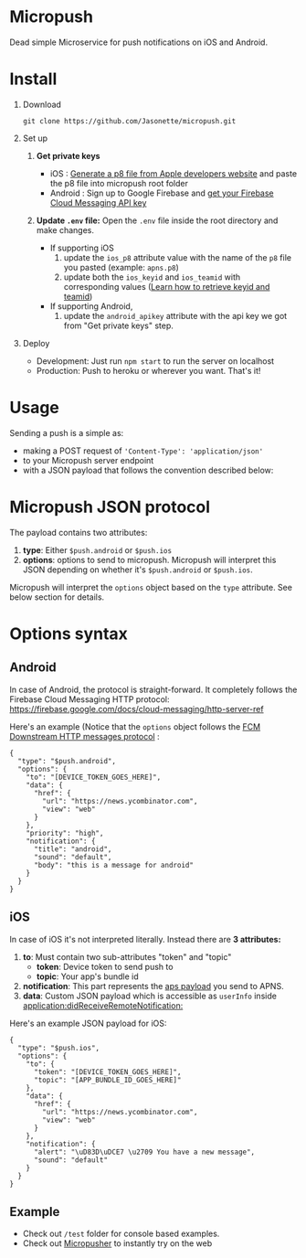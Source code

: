 # Micropush

Dead simple Microservice for push notifications on iOS and Android.

# Install

1. Download

    ```
    git clone https://github.com/Jasonette/micropush.git
    ```

2. Set up

    1. **Get private keys**
        - iOS : [Generate a p8 file from Apple developers website](http://help.apple.com/xcode/mac/current/#/dev54d690a66?sub=dev73a37248c) and paste the p8 file into micropush root folder
        - Android : Sign up to Google Firebase and [get your Firebase Cloud Messaging API key](https://stackoverflow.com/questions/37337512/where-can-i-find-the-api-key-for-firebase-cloud-messaging)

    2. **Update `.env` file:** Open the `.env` file inside the root directory and make changes.
        - If supporting iOS
            1. update the `ios_p8` attribute value with the name of the `p8` file you pasted (example: `apns.p8`)
            2. update both the `ios_keyid` and `ios_teamid` with corresponding values ([Learn how to retrieve keyid and teamid](https://www.google.com/search?q=apns+teamid+keyid&oq=apns+teamid+keyid))
        - If supporting Android, 
            1. update the `android_apikey` attribute with the api key we got from "Get private keys" step.

3. Deploy

    - Development: Just run `npm start` to run the server on localhost
    - Production: Push to heroku or wherever you want. That's it!

# Usage

Sending a push is a simple as:

- making a POST request of `'Content-Type': 'application/json'`
- to your Micropush server endpoint
- with a JSON payload that follows the convention described below:


# Micropush JSON protocol

The payload contains two attributes:

1. **type**: Either `$push.android` or `$push.ios`
2. **options**: options to send to micropush. Micropush will interpret this JSON depending on whether it's `$push.android` or `$push.ios`.

Micropush will interpret the `options` object based on the `type` attribute. See below section for details.

# Options syntax

## Android

In case of Android, the protocol is straight-forward. It completely follows the Firebase Cloud Messaging HTTP protocol: https://firebase.google.com/docs/cloud-messaging/http-server-ref

Here's an example (Notice that the `options` object follows the [FCM Downstream HTTP messages protocol](https://firebase.google.com/docs/cloud-messaging/http-server-ref#downstream-http-messages-json) :

```
{
  "type": "$push.android",
  "options": {
    "to": "[DEVICE_TOKEN_GOES_HERE]",
    "data": {
      "href": {
        "url": "https://news.ycombinator.com",
        "view": "web"
      }
    },
    "priority": "high",
    "notification": {
      "title": "android",
      "sound": "default",
      "body": "this is a message for android"
    }
  }
}
```

## iOS

In case of iOS it's not interpreted literally. Instead there are **3 attributes:**

1. **to**: Must contain two sub-attributes "token" and "topic"
    - **token**: Device token to send push to
    - **topic**: Your app's bundle id
2. **notification**: This part represents the [aps payload](https://developer.apple.com/library/content/documentation/NetworkingInternet/Conceptual/RemoteNotificationsPG/PayloadKeyReference.html#//apple_ref/doc/uid/TP40008194-CH17-SW1) you send to APNS.
3. **data**: Custom JSON payload which is accessible as `userInfo` inside [application:didReceiveRemoteNotification:](https://developer.apple.com/documentation/appkit/nsapplicationdelegate/1428430-application)

Here's an example JSON payload for iOS:

```
{
  "type": "$push.ios",
  "options": {
    "to": {
      "token": "[DEVICE_TOKEN_GOES_HERE]",
      "topic": "[APP_BUNDLE_ID_GOES_HERE]"
    },
    "data": {
      "href": {
        "url": "https://news.ycombinator.com",
        "view": "web"
      }
    },
    "notification": {
      "alert": "\uD83D\uDCE7 \u2709 You have a new message",
      "sound": "default"
    }
  }
}
```

## Example

- Check out `/test` folder for console based examples.
- Check out [Micropusher](https://github.com/Jasonette/micropusher) to instantly try on the web
